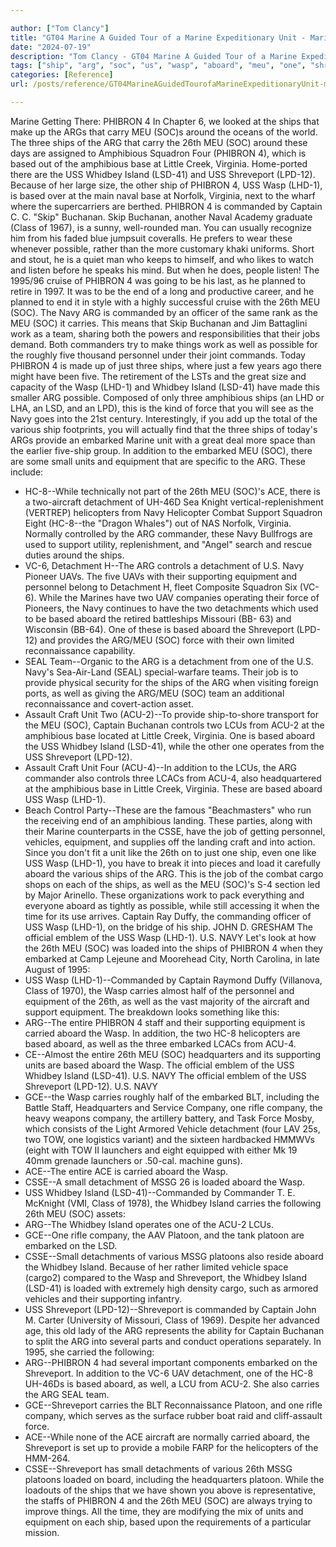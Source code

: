 ```yaml
---

author: ["Tom Clancy"]
title: "GT04 Marine A Guided Tour of a Marine Expeditionary Unit - Marine_split_110.html"
date: "2024-07-19"
description: "Tom Clancy - GT04 Marine A Guided Tour of a Marine Expeditionary Unit"
tags: ["ship", "arg", "soc", "us", "wasp", "aboard", "meu", "one", "shreveport", "detachment", "phibron", "based", "navy", "whidbey", "island", "carry", "embarked", "unit", "equipment", "three", "amphibious", "captain", "well", "two", "company"]
categories: [Reference]
url: /posts/reference/GT04MarineAGuidedTourofaMarineExpeditionaryUnit-marinesplit110html

---
```



Marine
Getting There: PHIBRON 4
In Chapter 6, we looked at the ships that make up the ARGs that carry MEU (SOC)s around the oceans of the world. The three ships of the ARG that carry the 26th MEU (SOC) around these days are assigned to Amphibious Squadron Four (PHIBRON 4), which is based out of the amphibious base at Little Creek, Virginia. Home-ported there are the USS Whidbey Island (LSD-41) and USS Shreveport (LPD-12). Because of her large size, the other ship of PHIBRON 4, USS Wasp (LHD-1), is based over at the main naval base at Norfolk, Virginia, next to the wharf where the supercarriers are berthed. PHIBRON 4 is commanded by Captain C. C. "Skip" Buchanan. Skip Buchanan, another Naval Academy graduate (Class of 1967), is a sunny, well-rounded man. You can usually recognize him from his faded blue jumpsuit coveralls. He prefers to wear these whenever possible, rather than the more customary khaki uniforms. Short and stout, he is a quiet man who keeps to himself, and who likes to watch and listen before he speaks his mind. But when he does, people listen! The 1995/96 cruise of PHIBRON 4 was going to be his last, as he planned to retire in 1997. It was to be the end of a long and productive career, and he planned to end it in style with a highly successful cruise with the 26th MEU (SOC). The Navy ARG is commanded by an officer of the same rank as the MEU (SOC) it carries. This means that Skip Buchanan and Jim Battaglini work as a team, sharing both the powers and responsibilities that their jobs demand. Both commanders try to make things work as well as possible for the roughly five thousand personnel under their joint commands.
Today PHIBRON 4 is made up of just three ships, where just a few years ago there might have been five. The retirement of the LSTs and the great size and capacity of the Wasp (LHD-1) and Whidbey Island (LSD-41) have made this smaller ARG possible. Composed of only three amphibious ships (an LHD or LHA, an LSD, and an LPD), this is the kind of force that you will see as the Navy goes into the 21st century. Interestingly, if you add up the total of the various ship footprints, you will actually find that the three ships of today's ARGs provide an embarked Marine unit with a great deal more space than the earlier five-ship group.
In addition to the embarked MEU (SOC), there are some small units and equipment that are specific to the ARG. These include:
* HC-8--While technically not part of the 26th MEU (SOC)'s ACE, there is a two-aircraft detachment of UH-46D Sea Knight vertical-replenishment (VERTREP) helicopters from Navy Helicopter Combat Support Squadron Eight (HC-8--the "Dragon Whales") out of NAS Norfolk, Virginia. Normally controlled by the ARG commander, these Navy Bullfrogs are used to support utility, replenishment, and "Angel" search and rescue duties around the ships.
* VC-6, Detachment H--The ARG controls a detachment of U.S. Navy Pioneer UAVs. The five UAVs with their supporting equipment and personnel belong to Detachment H, fleet Composite Squadron Six (VC-6). While the Marines have two UAV companies operating their force of Pioneers, the Navy continues to have the two detachments which used to be based aboard the retired battleships Missouri (BB- 63) and Wisconsin (BB-64). One of these is based aboard the Shreveport (LPD-12) and provides the ARG/MEU (SOC) force with their own limited reconnaissance capability.
* SEAL Team--Organic to the ARG is a detachment from one of the U.S. Navy's Sea-Air-Land (SEAL) special-warfare teams. Their job is to provide physical security for the ships of the ARG when visiting foreign ports, as well as giving the ARG/MEU (SOC) team an additional reconnaissance and covert-action asset.
* Assault Craft Unit Two (ACU-2)--To provide ship-to-shore transport for the MEU (SOC), Captain Buchanan controls two LCUs from ACU-2 at the amphibious base located at Little Creek, Virginia. One is based aboard the USS Whidbey Island (LSD-41), while the other one operates from the USS Shreveport (LPD-12).
* Assault Craft Unit Four (ACU-4)--In addition to the LCUs, the ARG commander also controls three LCACs from ACU-4, also headquartered at the amphibious base in Little Creek, Virginia. These are based aboard USS Wasp (LHD-1).
* Beach Control Party--These are the famous "Beachmasters" who run the receiving end of an amphibious landing. These parties, along with their Marine counterparts in the CSSE, have the job of getting personnel, vehicles, equipment, and supplies off the landing craft and into action.
Since you don't fit a unit like the 26th on to just one ship, even one like USS Wasp (LHD-1), you have to break it into pieces and load it carefully aboard the various ships of the ARG. This is the job of the combat cargo shops on each of the ships, as well as the MEU (SOC)'s S-4 section led by Major Arinello. These organizations work to pack everything and everyone aboard as tightly as possible, while still accessing it when the time for its use arrives.
Captain Ray Duffy, the commanding officer of USS Wasp (LHD-1), on the bridge of his ship.
JOHN D. GRESHAM
The official emblem of the USS Wasp (LHD-1).
U.S. NAVY
Let's look at how the 26th MEU (SOC) was loaded into the ships of PHIBRON 4 when they embarked at Camp Lejeune and Moorehead City, North Carolina, in late August of 1995:
* USS Wasp (LHD-1)--Commanded by Captain Raymond Duffy (Villanova, Class of 1970), the Wasp carries almost half of the personnel and equipment of the 26th, as well as the vast majority of the aircraft and support equipment. The breakdown looks something like this:
* ARG--The entire PHIBRON 4 staff and their supporting equipment is carried aboard the Wasp. In addition, the two HC-8 helicopters are based aboard, as well as the three embarked LCACs from ACU-4.
* CE--Almost the entire 26th MEU (SOC) headquarters and its supporting units are based aboard the Wasp.
The official emblem of the USS Whidbey Island (LSD-41). U.S. NAVY
The official emblem of the USS Shreveport (LPD-12). U.S. NAVY
* GCE--the Wasp carries roughly half of the embarked BLT, including the Battle Staff, Headquarters and Service Company, one rifle company, the heavy weapons company, the artillery battery, and Task Force Mosby, which consists of the Light Armored Vehicle detachment (four LAV 25s, two TOW, one logistics variant) and the sixteen hardbacked HMMWVs (eight with TOW II launchers and eight equipped with either Mk 19 40mm grenade launchers or .50-cal. machine guns).
* ACE--The entire ACE is carried aboard the Wasp.
* CSSE--A small detachment of MSSG 26 is loaded aboard the Wasp.
* USS Whidbey Island (LSD-41)--Commanded by Commander T. E. McKnight (VMI, Class of 1978), the Whidbey Island carries the following 26th MEU (SOC) assets:
* ARG--The Whidbey Island operates one of the ACU-2 LCUs.
* GCE--One rifle company, the AAV Platoon, and the tank platoon are embarked on the LSD.
* CSSE--Small detachments of various MSSG platoons also reside aboard the Whidbey Island.
Because of her rather limited vehicle space (cargo2) compared to the Wasp and Shreveport, the Whidbey Island (LSD-41) is loaded with extremely high density cargo, such as armored vehicles and their supporting infantry.
* USS Shreveport (LPD-12)--Shreveport is commanded by Captain John M. Carter (University of Missouri, Class of 1969). Despite her advanced age, this old lady of the ARG represents the ability for Captain Buchanan to split the ARG into several parts and conduct operations separately. In 1995, she carried the following:
* ARG--PHIBRON 4 had several important components embarked on the Shreveport. In addition to the VC-6 UAV detachment, one of the HC-8 UH-46Ds is based aboard, as well, a LCU from ACU-2. She also carries the ARG SEAL team.
* GCE--Shreveport carries the BLT Reconnaissance Platoon, and one rifle company, which serves as the surface rubber boat raid and cliff-assault force.
* ACE--While none of the ACE aircraft are normally carried aboard, the Shreveport is set up to provide a mobile FARP for the helicopters of the HMM-264.
* CSSE--Shreveport has small detachments of various 26th MSSG platoons loaded on board, including the headquarters platoon.
While the loadouts of the ships that we have shown you above is representative, the staffs of PHIBRON 4 and the 26th MEU (SOC) are always trying to improve things. All the time, they are modifying the mix of units and equipment on each ship, based upon the requirements of a particular mission.
